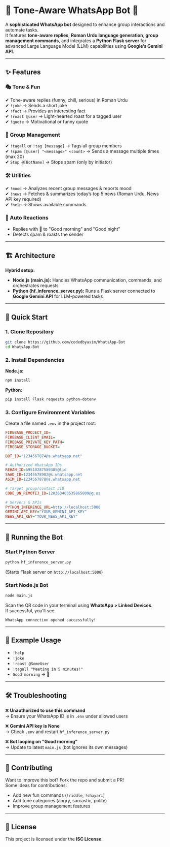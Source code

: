 # 🌟 Tone-Aware WhatsApp Bot 🤖

A **sophisticated WhatsApp bot** designed to enhance group interactions and automate tasks.  
It features **tone-aware replies**, **Roman Urdu language generation**, **group management commands**, and integrates a **Python Flask server** for advanced Large Language Model (LLM) capabilities using **Google’s Gemini API**.

---

## ✨ Features

### 🎭 Tone & Fun  

✔ Tone-aware replies (funny, chill, serious) in Roman Urdu  
✔ `!joke` → Sends a short joke  
✔ `!fact` → Provides an interesting fact  
✔ `!roast @user` → Light-hearted roast for a tagged user  
✔ `!quote` → Motivational or funny quote  

### 👥 Group Management  

✔ `!tagall` or `!tag [message]` → Tags all group members  
✔ `!spam [@user] "<message>" <count>` → Sends a message multiple times (max 20)  
✔ `Stop @[BotName]` → Stops spam (only by initiator)  

### 🛠 Utilities  

✔ `!mood` → Analyzes recent group messages & reports mood  
✔ `!news` → Fetches & summarizes today’s top 5 news (Roman Urdu, News API key required)  
✔ `!help` → Shows available commands  

### 🌸 Auto Reactions  

* Replies with 🌸 to "Good morning" and "Good night"  
* Detects spam & roasts the sender  

---

## 🏗️ Architecture  

**Hybrid setup:**  

* **Node.js (main.js):** Handles WhatsApp communication, commands, and orchestrates requests  
* **Python (hf_inference_server.py):** Runs a Flask server connected to **Google Gemini API** for LLM-powered tasks  

---

## 🚀 Quick Start  

### 1. Clone Repository  

```bash
git clone https://github.com/codedbyasim/WhatsApp-Bot
cd WhatsApp-Bot
```

### 2. Install Dependencies  

**Node.js:**  

```bash
npm install
```

**Python:**  

```bash
pip install Flask requests python-dotenv
```

### 3. Configure Environment Variables  

Create a file named `.env` in the project root:  

```ini
FIREBASE_PROJECT_ID=
FIREBASE_CLIENT_EMAIL=
FIREBASE_PRIVATE_KEY_PATH=
FIREBASE_STORAGE_BUCKET=

BOT_ID="1234567874@s.whatsapp.net"  

# Authorized WhatsApp IDs
REHAN_ID=69510287589385@lid  
SAAD_ID=12345678902@s.whatsapp.net  
ASIM_ID=1234567878@s.whatsapp.net  

# Target group/contact JID
CODE_ON_REMOTEJ_ID=120363403535865809@g.us  

# Servers & APIs
PYTHON_INFERENCE_URL=http://localhost:5000  
GEMINI_API_KEY="YOUR_GEMINI_API_KEY"  
NEWS_API_KEY="YOUR_NEWS_API_KEY"  
```

---

## 🏃 Running the Bot  

### Start Python Server  

```bash
python hf_inference_server.py
```

(Starts Flask server on `http://localhost:5000`)  

### Start Node.js Bot  

```bash
node main.js
```

Scan the QR code in your terminal using **WhatsApp > Linked Devices**.  
If successful, you’ll see:  

```
WhatsApp connection opened successfully!
```

---

## 💬 Example Usage  

* `!help`  
* `!joke`  
* `!roast @SomeUser`  
* `!tagall "Meeting in 5 minutes!"`  
* `Good morning` → 🌸  

---

## 🛠 Troubleshooting  

❌ **Unauthorized to use this command**  
→ Ensure your WhatsApp ID is in `.env` under allowed users  

❌ **Gemini API key is None**  
→ Check `.env` and restart `hf_inference_server.py`  

❌ **Bot looping on "Good morning"**  
→ Update to latest `main.js` (bot ignores its own messages)  

---

## 🤝 Contributing  

Want to improve this bot? Fork the repo and submit a PR!  
Some ideas for contributions:  

* Add new fun commands (`!riddle`, `!shayari`)  
* Add tone categories (angry, sarcastic, polite)  
* Improve group management features  

---

## 📄 License  

This project is licensed under the **ISC License**.  
